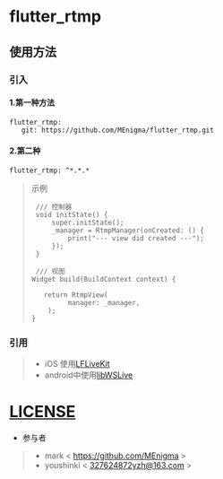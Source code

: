 # flutter_rtmp



## 使用方法
### 引入
#### 1.第一种方法
    flutter_rtmp:
       git: https://github.com/MEnigma/flutter_rtmp.git

#### 2.第二种
    flutter_rtmp: ^*.*.*


>示例
>   ```
>    /// 控制器
>    void initState() {
>        super.initState();
>        _manager = RtmpManager(onCreated: () {
>            print("--- view did created ---");
>        });
>    }
>
>    /// 视图
>   Widget build(BuildContext context) {
>
>      return RtmpView(
>            manager: _manager,
>       );
>   }
>   ```
    
### 引用

>*   iOS 使用[LFLiveKit](https://github.com/LaiFengiOS/LFLiveKit)
>*   android中使用[libWSLive](https://github.com/geeklx/myapplication2018/tree/master/p004_livedemo)

# [LICENSE](https://github.com/MEnigma/flutter_rtmp/blob/master/LICENSE)

* 参与者
>* mark < https://github.com/MEnigma >
>* youshinki < 327624872yzh@163.com >